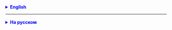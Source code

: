 

<details style="margin-top: 16px">
  <summary style="cursor: pointer; color: blue;"><b>English</b></summary>

1. Create a buyer repository.
2. Implement the minimum functionality for buyers (saving, getting one/all).
3. Test in Postman, attach screenshots to the completed homework.
4. Implement all the necessary functionality of the cart (from the presentation).

</details>

<hr>

<details style="margin-top: 16px">
  <summary style="cursor: pointer; color: blue;"><b>На русском</b></summary>

1. Создать репозиторий покупателей.
2. Реализовать минимальный функционал для покупателей (сохранение, получение одного/всех).
3. Протестировать в Постмане, прикрепить скриншоты к выполненному домашнему заданию.
4. Реализовать весь необходимый функционал корзины (из презентации).

</details>


